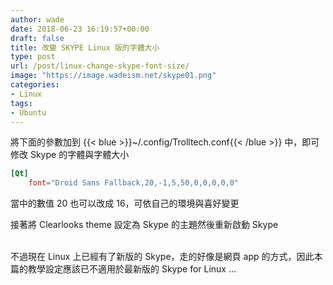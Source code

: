 ```yaml
---
author: wade
date: 2018-06-23 16:19:57+00:00
draft: false
title: 改變 SKYPE Linux 版的字體大小
type: post
url: /post/linux-change-skype-font-size/
image: "https://image.wadeism.net/skype01.png"
categories:
- Linux
tags:
- Ubuntu
---
```


將下面的參數加到 {{< blue >}}~/.config/Trolltech.conf{{< /blue >}} 中，即可修改 Skype 的字體與字體大小

```toml
[Qt]
    font="Droid Sans Fallback,20,-1,5,50,0,0,0,0,0"
```

當中的數值 20 也可以改成 16，可依自己的環境與喜好變更

接著將 Clearlooks theme 設定為 Skype 的主題然後重新啟動 Skype

\
不過現在 Linux 上已經有了新版的 Skype，走的好像是網頁 app 的方式，因此本篇的教學設定應該已不適用於最新版的 Skype for Linux …
